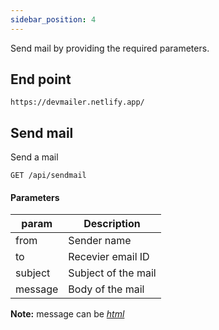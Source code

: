 ```yaml
---
sidebar_position: 4
---
```


Send mail by providing the required parameters.

## End point

```
https://devmailer.netlify.app/
```

## Send mail

Send a mail

```Request
GET /api/sendmail
```

#### Parameters

| param   | Description         |
| ------- | ------------------- |
| from    | Sender name         |
| to      | Recevier email ID   |
| subject | Subject of the mail |
| message | Body of the mail    |

**Note:** message can be <i><u>html</u></i>

